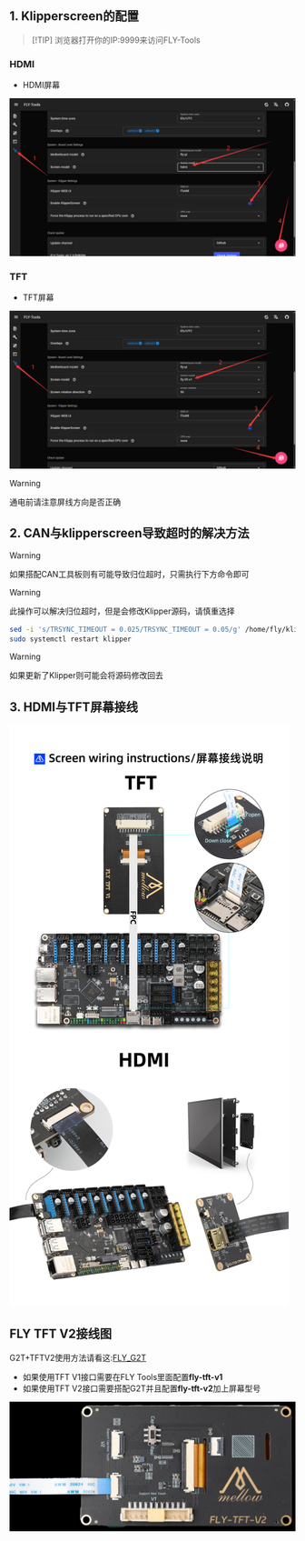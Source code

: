 ## 1. Klipperscreen的配置

> [!TIP] 浏览器打开你的IP:9999来访问FLY-Tools

<!-- tabs:start -->

### **HDMI**

* HDMI屏幕

![hdmi](../../images/boards/fly_pi/hdmi.png)

### **TFT**

* TFT屏幕

![tft](../../images/boards/fly_pi/kp.png)

<!-- tabs:end -->

>[!WARNING]
>通电前请注意屏线方向是否正确

## 2. CAN与klipperscreen导致超时的解决方法

>[!WARNING]
>如果搭配CAN工具板则有可能导致归位超时，只需执行下方命令即可

>[!WARNING]
>此操作可以解决归位超时，但是会修改Klipper源码，请慎重选择

```bash
sed -i 's/TRSYNC_TIMEOUT = 0.025/TRSYNC_TIMEOUT = 0.05/g' /home/fly/klipper/klippy/mcu.py 
sudo systemctl restart klipper
```

> [!WARNING]
> 如果更新了Klipper则可能会将源码修改回去

## 3. HDMI与TFT屏幕接线

![](../../images/boards/fly_c8/screen.jpg)

## FLY TFT V2接线图

G2T+TFTV2使用方法请看这:[FLY_G2T](https://mellow-old.klipper.cn/#/board/fly_g2t/fly)

* 如果使用TFT V1接口需要在FLY Tools里面配置**fly-tft-v1**
* 如果使用TFT V2接口需要搭配G2T并且配置**fly-tft-v2**加上屏幕型号

![pi-v2](../../images/adv/tftv2.jpg)
